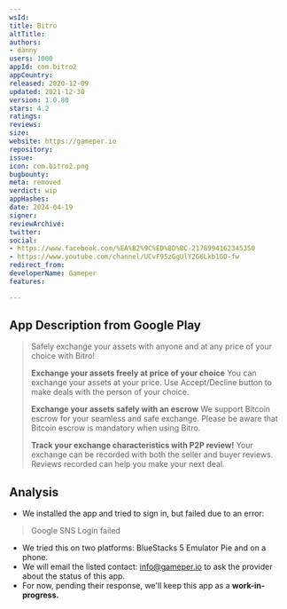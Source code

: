 ```yaml
---
wsId: 
title: Bitro
altTitle: 
authors:
- danny
users: 1000
appId: com.bitro2
appCountry: 
released: 2020-12-09
updated: 2021-12-30
version: 1.0.80
stars: 4.2
ratings: 
reviews: 
size: 
website: https://gameper.io
repository: 
issue: 
icon: com.bitro2.png
bugbounty: 
meta: removed
verdict: wip
appHashes: 
date: 2024-04-19
signer: 
reviewArchive: 
twitter: 
social:
- https://www.facebook.com/%EA%B2%9C%ED%8D%BC-2178994162345350
- https://www.youtube.com/channel/UCvF95zGgUlY2G6Lkb1GO-fw
redirect_from: 
developerName: Gameper
features: 

---
```


## App Description from Google Play 

> Safely exchange your assets with anyone and at any price of your choice with Bitro!
>
> **Exchange your assets freely at price of your choice**
> You can exchange your assets at your price. Use Accept/Decline button to make deals with the person of your choice.
>
> **Exchange your assets safely with an escrow**
> We support Bitcoin escrow for your seamless and safe exchange.
Please be aware that Bitcoin escrow is mandatory when using Bitro.
>
> **Track your exchange characteristics with P2P review!**
Your exchange can be recorded with both the seller and buyer reviews.
Reviews recorded can help you make your next deal.

## Analysis 

- We installed the app and tried to sign in, but failed due to an error: 

> Google SNS Login failed 

- We tried this on two platforms: BlueStacks 5 Emulator Pie and on a phone. 
- We will email the listed contact: info@gameper.io to ask the provider about the status of this app. 
- For now, pending their response, we'll keep this app as a **work-in-progress.**

